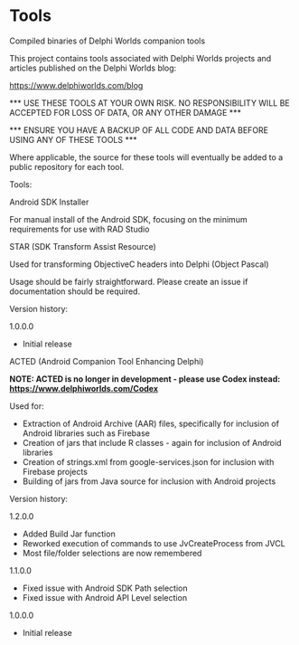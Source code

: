 # Tools
Compiled binaries of Delphi Worlds companion tools

This project contains tools associated with Delphi Worlds projects and articles published on the Delphi Worlds blog:

  https://www.delphiworlds.com/blog

  *** USE THESE TOOLS AT YOUR OWN RISK. NO RESPONSIBILITY WILL BE ACCEPTED FOR LOSS OF DATA, OR ANY OTHER DAMAGE ***
  
  *** ENSURE YOU HAVE A BACKUP OF ALL CODE AND DATA BEFORE USING ANY OF THESE TOOLS ***
  
Where applicable, the source for these tools will eventually be added to a public repository for each tool.

Tools:

Android SDK Installer 

  For manual install of the Android SDK, focusing on the minimum requirements for use with RAD Studio

STAR (SDK Transform Assist Resource)

  Used for transforming ObjectiveC headers into Delphi (Object Pascal)
  
  Usage should be fairly straightforward. Please create an issue if documentation should be required.
  
Version history:

1.0.0.0
  * Initial release
  

ACTED (Android Companion Tool Enhancing Delphi)

**NOTE: ACTED is no longer in development - please use Codex instead: https://www.delphiworlds.com/Codex**

  Used for:
  
  * Extraction of Android Archive (AAR) files, specifically for inclusion of Android libraries such as Firebase
  * Creation of jars that include R classes - again for inclusion of Android libraries
  * Creation of strings.xml from google-services.json for inclusion with Firebase projects
  * Building of jars from Java source for inclusion with Android projects
  
Version history:

1.2.0.0
  * Added Build Jar function
  * Reworked execution of commands to use JvCreateProcess from JVCL
  * Most file/folder selections are now remembered

1.1.0.0
  * Fixed issue with Android SDK Path selection
  * Fixed issue with Android API Level selection
  
1.0.0.0
  * Initial release
  
